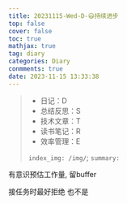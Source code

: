 ```yaml
---
title: 20231115-Wed-D-😃持续进步
top: false
cover: false
toc: true
mathjax: true
tag: diary
categories: Diary
conmments: true
date: 2023-11-15 13:33:38
---
```


> - 日记：D
> - 总结反思：S
> - 技术文章：T
> - 读书笔记：R
> - 效率管理：E
>
> `index_img: /img/`; `summary:` 





有意识预估工作量, 留buffer

接任务时最好拒绝 也不是

